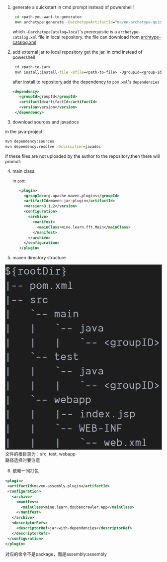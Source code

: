 1. generate a quickstart
   in cmd prompt instead of powershell!
   ```cmd
    cd <path-you-want-to-generate>
    mvn archetype:generate -DarchetypeArtifactId="maven-archetype-quickstart" -DarchetypeGroupId="org.apache.maven.archetypes" -DarchetypeCatalog=local
   ```
   which `-DarchetypeCatalog=local`'s prerequisite  is a `archetype-catalog.xml` file in local repository.
   the file can download from [archtype-catalog.xml](https://github.com/JoeyRxy/code/blob/master/Java/archetype-catalog.xml)

2. add external jar to local repository
   get the jar.
   in cmd instead of powershell
   ```cmd
    cd <path-to-jar>
    mvn install:install-file -Dfile=<path-to-file> -DgroupId=<group-id> -DartifactId=<artifact-id> -Dversion=<version> -Dpackaging=<packaging-e.g.:jar>
   ```
   after install to repository,add the dependency to `pom.xml`'s `dependencies`
   ```xml
   <dependency>
      <groupId>groupId</groupId>
      <artifactId>artifactId</artifactId>
      <version>version</version>
    </dependency>
   ```

3. download sources and javadocs

  in the java-project:
   ```cmd
   mvn dependency:sources
   mvn dependency:resolve -Dclassifier=javadoc
   ```

   if these files are not uploaded by the author to the repository,then there will promot:
   
4. main class:
   
   in `pom`:
   ```xml
      <plugin>
        <groupId>org.apache.maven.plugins</groupId>
        <artifactId>maven-jar-plugin</artifactId>
        <version>3.1.2</version>
        <configuration>
          <archive>
            <manifest>
              <mainClass>mine.learn.fft.Main</mainClass>
            </manifest>
          </archive>
        </configuration>
      </plugin>
   ```

5. maven directory structure

![](image/2020-01-20-17-53-48.png)
文件的根目录为：src, test, webapp   
路径选择时要注意


6. 依赖一同打包
```xml
<plugin>
 <artifactId>maven-assembly-plugin</artifactId>
 <configuration>
   <archive>
     <manifest>
       <mainClass>mine.learn.doubancrawler.App</mainClass>
     </manifest>
   </archive>
   <descriptorRefs>
     <descriptorRef>jar-with-dependencies</descriptorRef>
   </descriptorRefs>
 </configuration>
</plugin>
```
对应的命令不是package，而是assembly:assembly
